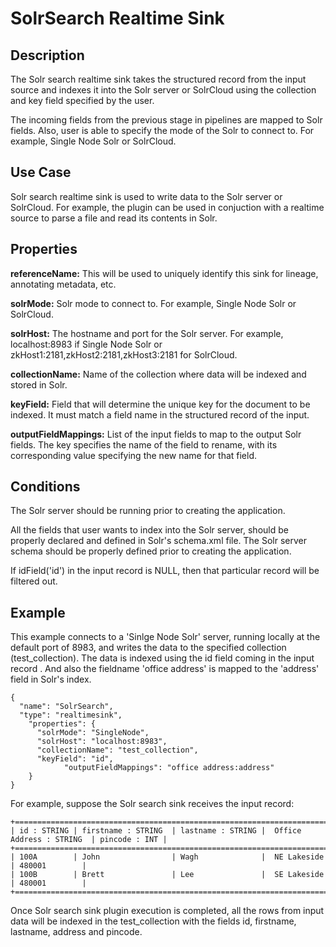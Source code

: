 # SolrSearch Realtime Sink


Description
-----------
The Solr search realtime sink takes the structured record from the input source and indexes it into the Solr server or
 SolrCloud using the collection and key field specified by the user.

The incoming fields from the previous stage in pipelines are mapped to Solr fields. Also, user is able to specify the
mode of the Solr to connect to. For example, Single Node Solr or SolrCloud.

Use Case
--------
Solr search realtime sink is used to write data to the Solr server or SolrCloud. For example, the plugin can be used in
conjuction with a realtime source to parse a file and read its contents in Solr.

Properties
----------
**referenceName:** This will be used to uniquely identify this sink for lineage, annotating metadata, etc.

**solrMode:** Solr mode to connect to. For example, Single Node Solr or SolrCloud.

**solrHost:** The hostname and port for the Solr server. For example, localhost:8983 if Single Node Solr or
zkHost1:2181,zkHost2:2181,zkHost3:2181 for SolrCloud.

**collectionName:** Name of the collection where data will be indexed and stored in Solr.

**keyField:** Field that will determine the unique key for the document to be indexed. It must match a field name
in the structured record of the input.

**outputFieldMappings:** List of the input fields to map to the output Solr fields. The key specifies the name of the
field to rename, with its corresponding value specifying the new name for that field.

Conditions
----------
The Solr server should be running prior to creating the application.

All the fields that user wants to index into the Solr server, should be properly declared and defined in Solr's
schema.xml file. The Solr server schema should be properly defined prior to creating the application.

If idField('id') in the input record is NULL, then that particular record will be filtered out.

Example
-------
This example connects to a 'Sinlge Node Solr' server, running locally at the default port of 8983, and writes the
data to the specified collection (test_collection). The data is indexed using the id field coming in the input record
. And also the fieldname 'office address' is mapped to the 'address' field in Solr's index.

    {
      "name": "SolrSearch",
      "type": "realtimesink",
        "properties": {
          "solrMode": "SingleNode",
          "solrHost": "localhost:8983",
          "collectionName": "test_collection",
          "keyField": "id",
			    "outputFieldMappings": "office address:address"
        }
    }

For example, suppose the Solr search sink receives the input record:

    +===================================================================================================+
    | id : STRING | firstname : STRING  | lastname : STRING |  Office Address : STRING  | pincode : INT |
    +===================================================================================================+
    | 100A        | John                | Wagh              |  NE Lakeside              | 480001        |
    | 100B        | Brett               | Lee               |  SE Lakeside              | 480001        |
    +===================================================================================================+

 Once Solr search sink plugin execution is completed, all the rows from input data will be indexed in the
 test_collection with the fields id, firstname, lastname, address and pincode.
